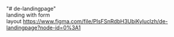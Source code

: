 "# de-landingpage" <br>
landing with form <br>
layout https://www.figma.com/file/PIsFSnRdbH3UbiKyluclzh/de-landingpage?node-id=0%3A1
